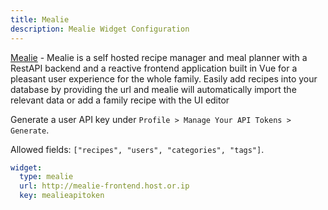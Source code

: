 ```yaml
---
title: Mealie
description: Mealie Widget Configuration
---
```


[Mealie](https://github.com/mealie-recipes/mealie) - Mealie is a self hosted recipe manager and meal planner with a RestAPI backend and a reactive frontend application built in Vue for a pleasant user experience for the whole family. Easily add recipes into your database by providing the url and mealie will automatically import the relevant data or add a family recipe with the UI editor

Generate a user API key under `Profile > Manage Your API Tokens > Generate`.

Allowed fields: `["recipes", "users", "categories", "tags"]`.

```yaml
widget:
  type: mealie
  url: http://mealie-frontend.host.or.ip
  key: mealieapitoken
```
